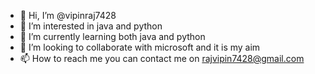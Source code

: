 - 👋 Hi, I’m @vipinraj7428
- 👀 I’m interested in java and python
- 🌱 I’m currently learning both java and python
- 💞️ I’m looking to collaborate with microsoft and it is my aim
- 📫 How to reach me 
you can contact me on rajvipin7428@gmail.com

<!---
vipinraj7428/vipinraj7428 is a ✨ special ✨ repository because its `README.md` (this file) appears on your GitHub profile.
You can click the Preview link to take a look at your changes.
--->
